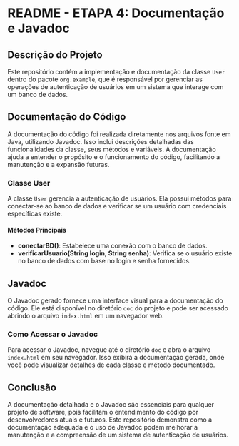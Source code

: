 # README - ETAPA 4: Documentação e Javadoc

## Descrição do Projeto
Este repositório contém a implementação e documentação da classe `User` dentro do pacote `org.example`, que é responsável por gerenciar as operações de autenticação de usuários em um sistema que interage com um banco de dados.

## Documentação do Código
A documentação do código foi realizada diretamente nos arquivos fonte em Java, utilizando Javadoc. Isso inclui descrições detalhadas das funcionalidades da classe, seus métodos e variáveis. A documentação ajuda a entender o propósito e o funcionamento do código, facilitando a manutenção e a expansão futuras.

### Classe User
A classe `User` gerencia a autenticação de usuários. Ela possui métodos para conectar-se ao banco de dados e verificar se um usuário com credenciais específicas existe.

#### Métodos Principais
- **conectarBD()**: Estabelece uma conexão com o banco de dados.
- **verificarUsuario(String login, String senha)**: Verifica se o usuário existe no banco de dados com base no login e senha fornecidos.

## Javadoc
O Javadoc gerado fornece uma interface visual para a documentação do código. Ele está disponível no diretório `doc` do projeto e pode ser acessado abrindo o arquivo `index.html` em um navegador web.

### Como Acessar o Javadoc
Para acessar o Javadoc, navegue até o diretório `doc` e abra o arquivo `index.html` em seu navegador. Isso exibirá a documentação gerada, onde você pode visualizar detalhes de cada classe e método documentado.

## Conclusão
A documentação detalhada e o Javadoc são essenciais para qualquer projeto de software, pois facilitam o entendimento do código por desenvolvedores atuais e futuros. Este repositório demonstra como a documentação adequada e o uso de Javadoc podem melhorar a manutenção e a compreensão de um sistema de autenticação de usuários.


